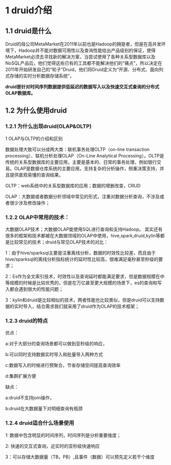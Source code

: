 # 1 druid介绍

## 1.1 druid是什么

Druid的母公司MetaMarket在2011年以前也是Hadoop的拥趸者，但是在高并发环境下，Hadoop并不能对数据可用性以及查询性能给出产品级别的保证，使得MetaMarket必须去寻找新的解决方案，当尝试使用了各种关系型数据库以及NoSQL产品后，他们觉得这些已有的工具都不能解决他们的“痛点”，所以决定在2011年开始研发自己的“轮子”Druid，他们将Druid定义为“开源、分布式、面向列式存储的实时分析数据存储系统”，

**druid是针对时间序列数据提供低延迟的数据写入以及快速交互式查询的分布式OLAP数据库。**

## 1.2 为什么使用druid

### 1.2.1 为什么出现druid(OLAP&OLTP)

1 OLAP与OLTP的介绍和区别

数据处理大致可以分成两大类：联机事务处理OLTP（on-line transaction processing）、联机分析处理OLAP（On-Line Analytical Processing）。OLTP是传统的关系型数据库的主要应用，主要是基本的、日常的事务处理，例如银行交易。OLAP是数据仓库系统的主要应用，支持复杂的分析操作，侧重决策支持，并且提供直观易懂的查询结果。 

OLTP：web系统中的关系型数据库的应用；数据的增删改查，CRUD

OLAP：大数据或者数据分析领域中常见的形式，注重对数据分析查询，不涉及或者很少涉及修改操作；

### 1.2.2 OLAP中常用的技术：

大数据OLAP技术；大数据OLAP能使用SQL进行查询和支持Hadoop。 其实还有很多的框架和技术都被在大数据领域的OLAP中使用，hive,spark,druid,kylin等都是比较常见的技术；druid与常见OLAP技术的对比：

1：由于hive/sparksql主要是注重离线分析，数据的时效性比较差，而且由于hive/sparksql的离线分析指标统计的延时性比较高，很难满足毫秒甚至秒级的要求；

2：Es作为全文索引技术，时效性以及查询延时都能满足要求，但是数据规模在中等规模的时候是比较优秀的，但是在万亿甚至更大规模的场景下，es的查询和写入都会遇到很大的性能问题；

3：kylin和druid是比较相似的技术，两者性能也比较类似，但是druid可以支持数据的实时导入，结合需求我们就采用了druid作为OLAP的技术框架；



### 1.2.3 druid的特点

优点：

a:对于大部分的查询场景都可以做到亚秒级的响应，

b:可以同时支持数据实时导入和批量导入两种方式

c:数据写入的时候进行预聚合，节省存储空间提高查询效率

d:集群扩展方便

缺点：

a:druid不支持join操作，

b:druid在大数据量下对明细查询有瓶颈

### 1.2.4 druid适合什么场景使用

1: 数据中包含明显的时间序列，时间序列是分析重要维度；

2: 快速的交互式查询，近实时的亚秒级快速响应

3：可以存储大数据量（TB，PB）,且事件（数据）可以预先定义若干个维度

